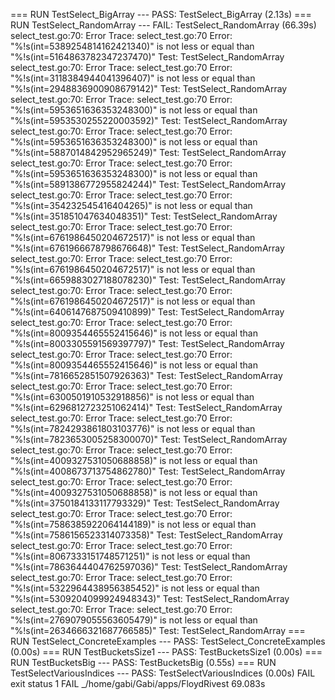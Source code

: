=== RUN   TestSelect_BigArray
--- PASS: TestSelect_BigArray (2.13s)
=== RUN   TestSelect_RandomArray
--- FAIL: TestSelect_RandomArray (66.39s)
    select_test.go:70: 
        	Error Trace:	select_test.go:70
        	Error:      	"%!s(int=5389254814162421340)" is not less or equal than "%!s(int=5164863782347237470)"
        	Test:       	TestSelect_RandomArray
    select_test.go:70: 
        	Error Trace:	select_test.go:70
        	Error:      	"%!s(int=3118384944041396407)" is not less or equal than "%!s(int=2948836900908679142)"
        	Test:       	TestSelect_RandomArray
    select_test.go:70: 
        	Error Trace:	select_test.go:70
        	Error:      	"%!s(int=5953651636353248300)" is not less or equal than "%!s(int=5953530255220003592)"
        	Test:       	TestSelect_RandomArray
    select_test.go:70: 
        	Error Trace:	select_test.go:70
        	Error:      	"%!s(int=5953651636353248300)" is not less or equal than "%!s(int=5887014842952965249)"
        	Test:       	TestSelect_RandomArray
    select_test.go:70: 
        	Error Trace:	select_test.go:70
        	Error:      	"%!s(int=5953651636353248300)" is not less or equal than "%!s(int=5891386772955824244)"
        	Test:       	TestSelect_RandomArray
    select_test.go:70: 
        	Error Trace:	select_test.go:70
        	Error:      	"%!s(int=354232545416404265)" is not less or equal than "%!s(int=351851047634048351)"
        	Test:       	TestSelect_RandomArray
    select_test.go:70: 
        	Error Trace:	select_test.go:70
        	Error:      	"%!s(int=6761986450204672517)" is not less or equal than "%!s(int=6761966678798676648)"
        	Test:       	TestSelect_RandomArray
    select_test.go:70: 
        	Error Trace:	select_test.go:70
        	Error:      	"%!s(int=6761986450204672517)" is not less or equal than "%!s(int=6659883027188078230)"
        	Test:       	TestSelect_RandomArray
    select_test.go:70: 
        	Error Trace:	select_test.go:70
        	Error:      	"%!s(int=6761986450204672517)" is not less or equal than "%!s(int=6406147687509410899)"
        	Test:       	TestSelect_RandomArray
    select_test.go:70: 
        	Error Trace:	select_test.go:70
        	Error:      	"%!s(int=8009354465552415646)" is not less or equal than "%!s(int=8003305591569397797)"
        	Test:       	TestSelect_RandomArray
    select_test.go:70: 
        	Error Trace:	select_test.go:70
        	Error:      	"%!s(int=8009354465552415646)" is not less or equal than "%!s(int=7816652851507926363)"
        	Test:       	TestSelect_RandomArray
    select_test.go:70: 
        	Error Trace:	select_test.go:70
        	Error:      	"%!s(int=6300501910532918856)" is not less or equal than "%!s(int=6296812723251062414)"
        	Test:       	TestSelect_RandomArray
    select_test.go:70: 
        	Error Trace:	select_test.go:70
        	Error:      	"%!s(int=7824293861803103776)" is not less or equal than "%!s(int=7823653005258300070)"
        	Test:       	TestSelect_RandomArray
    select_test.go:70: 
        	Error Trace:	select_test.go:70
        	Error:      	"%!s(int=4009327531050688858)" is not less or equal than "%!s(int=4008673713754862780)"
        	Test:       	TestSelect_RandomArray
    select_test.go:70: 
        	Error Trace:	select_test.go:70
        	Error:      	"%!s(int=4009327531050688858)" is not less or equal than "%!s(int=3750184133117793329)"
        	Test:       	TestSelect_RandomArray
    select_test.go:70: 
        	Error Trace:	select_test.go:70
        	Error:      	"%!s(int=7586385922064144189)" is not less or equal than "%!s(int=7586156523314073358)"
        	Test:       	TestSelect_RandomArray
    select_test.go:70: 
        	Error Trace:	select_test.go:70
        	Error:      	"%!s(int=8067333151748571251)" is not less or equal than "%!s(int=7863644404762597036)"
        	Test:       	TestSelect_RandomArray
    select_test.go:70: 
        	Error Trace:	select_test.go:70
        	Error:      	"%!s(int=5322964438956385452)" is not less or equal than "%!s(int=5309204099924948343)"
        	Test:       	TestSelect_RandomArray
    select_test.go:70: 
        	Error Trace:	select_test.go:70
        	Error:      	"%!s(int=2769079055563605479)" is not less or equal than "%!s(int=2634666321687766585)"
        	Test:       	TestSelect_RandomArray
=== RUN   TestSelect_ConcreteExamples
--- PASS: TestSelect_ConcreteExamples (0.00s)
=== RUN   TestBucketsSize1
--- PASS: TestBucketsSize1 (0.00s)
=== RUN   TestBucketsBig
--- PASS: TestBucketsBig (0.55s)
=== RUN   TestSelectVariousIndices
--- PASS: TestSelectVariousIndices (0.00s)
FAIL
exit status 1
FAIL	_/home/gabi/Gabi/apps/FloydRivest	69.083s
